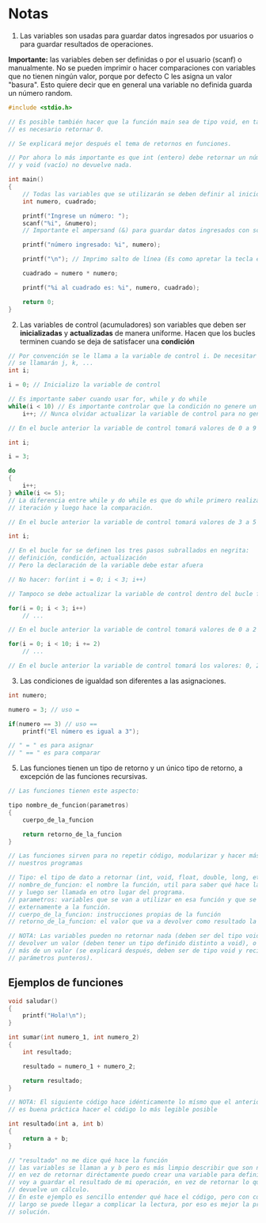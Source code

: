 # Notas

1. Las variables son usadas para guardar datos ingresados por usuarios o para guardar resultados de operaciones.

**Importante:** las variables deben ser definidas o por el usuario (scanf) o manualmente.
No se pueden imprimir o hacer comparaciones con variables que no tienen ningún valor, porque por defecto C les asigna un valor "basura".
Esto quiere decir que en general una variable no definida guarda un número random.

```C
#include <stdio.h>

// Es posible también hacer que la función main sea de tipo void, en tal caso no
// es necesario retornar 0.

// Se explicará mejor después el tema de retornos en funciones.

// Por ahora lo más importante es que int (entero) debe retornar un número
// y void (vacío) no devuelve nada.

int main()
{
    // Todas las variables que se utilizarán se deben definir al inicio
    int numero, cuadrado;

    printf("Ingrese un número: ");
    scanf("%i", &numero);
    // Importante el ampersand (&) para guardar datos ingresados con scanf

    printf("número ingresado: %i", numero);

    printf("\n"); // Imprimo salto de línea (Es como apretar la tecla enter)

    cuadrado = numero * numero;

    printf("%i al cuadrado es: %i", numero, cuadrado);

    return 0;
}
```

2. Las variables de control (acumuladores) son variables que deben ser **inicializadas** y **actualizadas** de manera uniforme. Hacen que los bucles terminen cuando se deja de satisfacer una **condición**

```C
// Por convención se le llama a la variable de control i. De necesitar más
// se llamarán j, k, ...
int i;

i = 0; // Inicializo la variable de control

// Es importante saber cuando usar for, while y do while
while(i < 10) // Es importante controlar que la condición no genere un bucle infinito
    i++; // Nunca olvidar actualizar la variable de control para no generar bucle infinito

// En el bucle anterior la variable de control tomará valores de 0 a 9
```

```C
int i;

i = 3;

do
{
    i++;
} while(i <= 5);
// La diferencia entre while y do while es que do while primero realiza una
// iteración y luego hace la comparación.

// En el bucle anterior la variable de control tomará valores de 3 a 5
```

```C
int i;

// En el bucle for se definen los tres pasos subrallados en negrita:
// definición, condición, actualización
// Pero la declaración de la variable debe estar afuera

// No hacer: for(int i = 0; i < 3; i++)

// Tampoco se debe actualizar la variable de control dentro del bucle for

for(i = 0; i < 3; i++)
    // ...

// En el bucle anterior la variable de control tomará valores de 0 a 2

for(i = 0; i < 10; i += 2)
    // ...

// En el bucle anterior la variable de control tomará los valores: 0, 2, 4, 6 y 8
```

3. Las condiciones de igualdad son diferentes a las asignaciones.

```C
int numero;

numero = 3; // uso =

if(numero == 3) // uso ==
    printf("El número es igual a 3");

// " = " es para asignar
// " == " es para comparar
```

5. Las funciones tienen un tipo de retorno y un único tipo de retorno, a excepción de las funciones recursivas.

```C
// Las funciones tienen este aspecto:

tipo nombre_de_funcion(parametros)
{
    cuerpo_de_la_funcion

    return retorno_de_la_funcion
}

// Las funciones sirven para no repetir código, modularizar y hacer más legible
// nuestros programas

// Tipo: el tipo de dato a retornar (int, void, float, double, long, etc.).
// nombre_de_funcion: el nombre la función, util para saber qué hace la función
// y luego ser llamada en otro lugar del programa.
// parametros: variables que se van a utilizar en esa función y que se consiguen
// externamente a la función.
// cuerpo_de_la_funcion: instrucciones propias de la función
// retorno_de_la_funcion: el valor que va a devolver como resultado la función

// NOTA: Las variables pueden no retornar nada (deben ser del tipo void),
// devolver un valor (deben tener un tipo definido distinto a void), o retornar
// más de un valor (se explicará después, deben ser de tipo void y recibir como
// parámetros punteros).
```

## Ejemplos de funciones

```C
void saludar()
{
    printf("Hola!\n");
}
```

```C
int sumar(int numero_1, int numero_2)
{
    int resultado;

    resultado = numero_1 + numero_2;

    return resultado;
}

// NOTA: El siguiente código hace idénticamente lo mísmo que el anterior, pero
// es buena práctica hacer el código lo más legible posible

int resultado(int a, int b)
{
    return a + b;
}

// "resultado" no me dice qué hace la función
// las variables se llaman a y b pero es más limpio describir que son números
// en vez de retornar diréctamente puedo crear una variable para definir dónde
// voy a guardar el resultado de mi operación, en vez de retornar lo que
// devuelve un cálculo.
// En este ejemplo es sencillo entender qué hace el código, pero con código más
// largo se puede llegar a complicar la lectura, por eso es mejor la primera
// solución.
```
